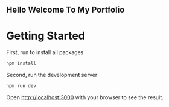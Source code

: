 ## Hello Welcome To My Portfolio

# Getting Started

First, run to install all packages

```bash
npm install
```

Second, run the development server

```bash
npm run dev
```

Open [http://localhost:3000](http://localhost:3000) with your browser to see the result.
